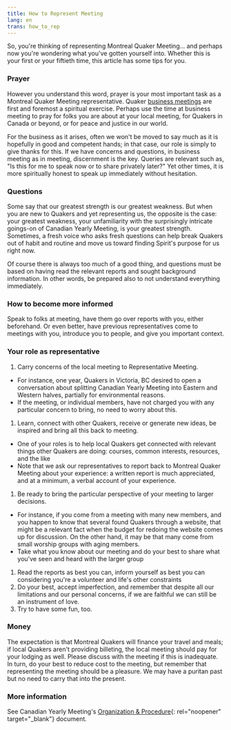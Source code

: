 ```yaml
---
title: How to Represent Meeting
lang: en
trans: how_to_rep
---
```

So, you're thinking of representing Montreal Quaker Meeting... and perhaps now you're wondering what you've gotten yourself into. Whether this is your first or your fiftieth time, this article has some tips for you.

### Prayer
However you understand this word, prayer is your most important task as a Montreal Quaker Meeting representative. Quaker [business meetings](/new_attender/business) are first and foremost a spiritual exercise. Perhaps use the time at business meeting to pray for folks you are about at your local meeting, for Quakers in Canada or beyond, or for peace and justice in our world.

For the business as it arises, often we won't be moved to say much as it is hopefully in good and competent hands; in that case, our role is simply to give thanks for this. If we have concerns and questions, in business meeting as in meeting, discernment is the key. Queries are relevant such as, "Is this for me to speak now or to share privately later?" Yet other times, it is more spiritually honest to speak up immediately without hesitation.

### Questions
Some say that our greatest strength is our greatest weakness. But when you are new to Quakers and yet representing us, the opposite is the case: your greatest weakness, your unfamiliarity with the surprisingly intricate goings-on of Canadian Yearly Meeting, is your greatest strength. Sometimes, a fresh voice who asks fresh questions can help break Quakers out of habit and routine and move us toward finding Spirit's purpose for us right now.

Of course there is always too much of a good thing, and questions must be based on having read the relevant reports and sought background information. In other words, be prepared also to not understand everything immediately.

### How to become more informed
Speak to folks at meeting, have them go over reports with you, either beforehand. Or even better, have previous representatives come to meetings with you, introduce you to people, and give you important context.

### Your role as representative
1. Carry concerns of the local meeting to Representative Meeting.
  * For instance, one year, Quakers in Victoria, BC desired to open a conversation about splitting Canadian Yearly Meeting into Eastern and Western halves, partially for environmental reasons.
  * If the meeting, or individual members, have not charged you with any particular concern to bring, no need to worry about this.
1. Learn, connect with other Quakers, receive or generate new ideas, be inspired and bring all this back to meeting.
  * One of your roles is to help local Quakers get connected with relevant things other Quakers are doing: courses, common interests, resources, and the like
  * Note that we ask our representatives to report back to Montreal Quaker Meeting about your experience: a written report is much appreciated, and at a minimum, a verbal account of your experience.
1. Be ready to bring the particular perspective of your meeting to larger decisions.
  * For instance, if you come from a meeting with many new members, and you happen to know that several found Quakers through a website, that might be a relevant fact when the budget for redoing the website comes up for discussion. On the other hand, it may be that many come from small worship groups with aging members.
  * Take what you know about our meeting and do your best to share what you've seen and heard with the larger group
1. Read the reports as best you can, inform yourself as best you can considering you're a volunteer and life's other constraints
1. Do your best, accept imperfection, and remember that despite all our limitations and our personal concerns, if we are faithful we can still be an instrument of love.
1. Try to have some fun, too.

### Money
The expectation is that Montreal Quakers will finance your travel and meals; if local Quakers aren't providing billeting, the local meeting should pay for your lodging as well. Please discuss with the meeting if this is inadequate. In turn, do your best to reduce cost to the meeting, but remember that representing the meeting should be a pleasure. We may have a puritan past but no need to carry that into the present.

### More information
See Canadian Yearly Meeting's [Organization & Procedure](https://quaker.ca/resources/organization-and-procedure/){: rel="noopener" target="_blank"} document.
